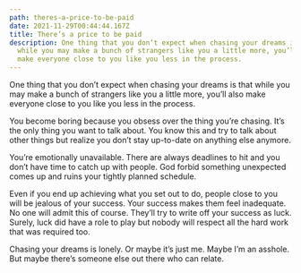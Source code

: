 ```yaml
---
path: theres-a-price-to-be-paid
date: 2021-11-29T00:44:44.167Z
title: There’s a price to be paid
description: One thing that you don’t expect when chasing your dreams is that
  while you may make a bunch of strangers like you a little more, you’ll also
  make everyone close to you like you less in the process.
---
```

One thing that you don’t expect when chasing your dreams is that while you may make a bunch of strangers like you a little more, you’ll also make everyone close to you like you less in the process.

You become boring because you obsess over the thing you’re chasing. It’s the only thing you want to talk about. You know this and try to talk about other things but realize you don’t stay up-to-date on anything else anymore.

You’re emotionally unavailable. There are always deadlines to hit and you don’t have time to catch up with people. God forbid something unexpected comes up and ruins your tightly planned schedule.

Even if you end up achieving what you set out to do, people close to you will be jealous of your success. Your success makes them feel inadequate. No one will admit this of course. They’ll try to write off your success as luck. Surely, luck did have a role to play but nobody will respect all the hard work that was required too.

Chasing your dreams is lonely. Or maybe it’s just me. Maybe I’m an asshole. But maybe there’s someone else out there who can relate.